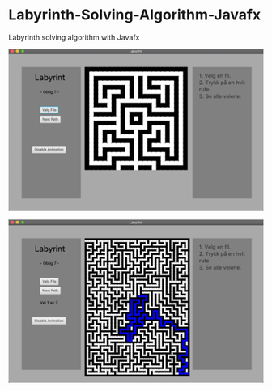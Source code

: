 # Labyrinth-Solving-Algorithm-Javafx
Labyrinth solving algorithm with Javafx


![alt text](https://github.com/joexbayer/Labyrinth-Solving-Algorithm-Javafx/blob/master/Pictures/picture1.png?raw=true)

![alt text](https://github.com/joexbayer/Labyrinth-Solving-Algorithm-Javafx/blob/master/Pictures/picture2.png?raw=true)
